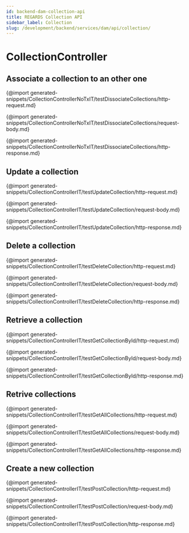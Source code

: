 ```yaml
---
id: backend-dam-collection-api
title: REGARDS Collection API
sidebar_label: Collection
slug: /development/backend/services/dam/api/collection/
---
```



# CollectionController

## Associate a collection to an other one

{@import generated-snippets/CollectionControllerNoTxIT/testDissociateCollections/http-request.md}

{@import generated-snippets/CollectionControllerNoTxIT/testDissociateCollections/request-body.md}

{@import generated-snippets/CollectionControllerNoTxIT/testDissociateCollections/http-response.md}

## Update a collection

{@import generated-snippets/CollectionControllerIT/testUpdateCollection/http-request.md}

{@import generated-snippets/CollectionControllerIT/testUpdateCollection/request-body.md}

{@import generated-snippets/CollectionControllerIT/testUpdateCollection/http-response.md}

## Delete a collection

{@import generated-snippets/CollectionControllerIT/testDeleteCollection/http-request.md}

{@import generated-snippets/CollectionControllerIT/testDeleteCollection/request-body.md}

{@import generated-snippets/CollectionControllerIT/testDeleteCollection/http-response.md}

## Retrieve a collection

{@import generated-snippets/CollectionControllerIT/testGetCollectionById/http-request.md}

{@import generated-snippets/CollectionControllerIT/testGetCollectionById/request-body.md}

{@import generated-snippets/CollectionControllerIT/testGetCollectionById/http-response.md}

## Retrive collections

{@import generated-snippets/CollectionControllerIT/testGetAllCollections/http-request.md}

{@import generated-snippets/CollectionControllerIT/testGetAllCollections/request-body.md}

{@import generated-snippets/CollectionControllerIT/testGetAllCollections/http-response.md}

## Create a new collection

{@import generated-snippets/CollectionControllerIT/testPostCollection/http-request.md}

{@import generated-snippets/CollectionControllerIT/testPostCollection/request-body.md}

{@import generated-snippets/CollectionControllerIT/testPostCollection/http-response.md}
